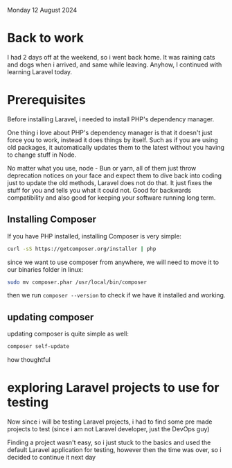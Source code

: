 Monday 12 August 2024 

# Back to work

I had 2 days off at the weekend, so i went back home. It was raining cats and dogs when i arrived, and same while leaving.
Anyhow, I continued with learning Laravel today.


# Prerequisites

Before installing Laravel, i needed to install PHP's dependency manager.

One thing i love about PHP's dependency manager is that it doesn't just force you to work, instead it does things by itself. Such as if you are using old packages, it automatically updates them to the latest without you having to change stuff in Node. 

No matter what you use, node - Bun or yarn, all of them just throw deprecation notices on your face and expect them to dive back into coding just to update the old methods, Laravel does not do that. It just fixes the stuff for you and tells you what it could not. Good for backwards compatibility and also good for keeping your software running long term.

## Installing Composer

If you have PHP installed, installing Composer is very simple:

```bash
curl -sS https://getcomposer.org/installer | php
```

since we want to use composer from anywhere, we will need to move it to our binaries folder in linux:

```bash
sudo mv composer.phar /usr/local/bin/composer
```

then we run `composer --version` to check if we have it installed and working.

## updating composer
updating composer is quite simple as well:

```bash
composer self-update
```

how thoughtful



# exploring Laravel projects to use for testing

Now since i will be testing Laravel projects, i had to find some pre made projects to test (since i am not Laravel developer, just the DevOps guy)

Finding a project wasn't easy, so i just stuck to the basics and used the default Laravel application for testing, however then the time was over, so i decided to continue it next day
